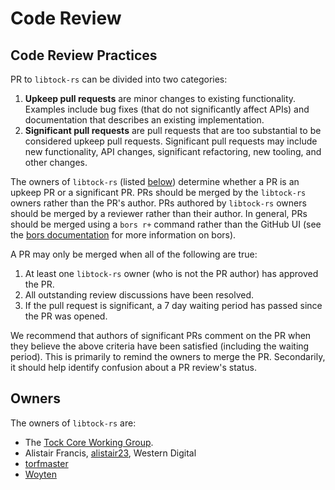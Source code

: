 Code Review
===========

## Code Review Practices

PR to `libtock-rs` can be divided into two categories:

1. **Upkeep pull requests** are minor changes to existing functionality.
   Examples include bug fixes (that do not significantly affect APIs) and
   documentation that describes an existing implementation.
1. **Significant pull requests** are pull requests that are too substantial to
   be considered upkeep pull requests. Significant pull requests may include new
   functionality, API changes, significant refactoring, new tooling, and other
   changes.

The owners of `libtock-rs` (listed [below](#owners)) determine whether a PR is
an upkeep PR or a significant PR. PRs should be merged by the `libtock-rs`
owners rather than the PR's author. PRs authored by `libtock-rs` owners should
be merged by a reviewer rather than their author. In general, PRs should be
merged using a `bors r+` command rather than the GitHub UI (see the [bors
documentation](https://bors.tech/documentation/) for more information on bors).

A PR may only be merged when all of the following are true:

1. At least one `libtock-rs` owner (who is not the PR author) has approved the PR.
1. All outstanding review discussions have been resolved.
1. If the pull request is significant, a 7 day waiting period has passed since
   the PR was opened.

We recommend that authors of significant PRs comment on the PR when they believe
the above criteria have been satisfied (including the waiting period). This is
primarily to remind the owners to merge the PR. Secondarily, it should help
identify confusion about a PR review's status.

## Owners

The owners of `libtock-rs` are:

* The [Tock Core Working
  Group](https://github.com/tock/tock/tree/master/doc/wg/core#members).
* Alistair Francis, [alistair23](https://github.com/alistair23), Western Digital
* [torfmaster](https://github.com/torfmaster)
* [Woyten](https://github.com/Woyten)
